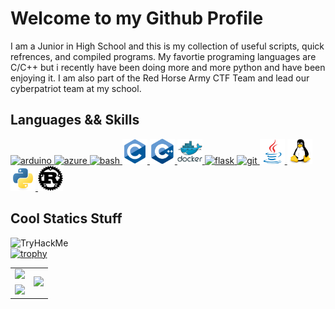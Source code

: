 # Welcome to my Github Profile
I am a Junior in High School and this is my collection of useful scripts, quick refrences, and compiled programs. My favortie programing languages are C/C++ but i recently have been doing more and more python and have been enjoying it. I am also part of the Red Horse Army CTF Team and lead our cyberpatriot team at my school.
## Languages && Skills
<p align="left"> <a href="https://www.arduino.cc/" target="_blank" rel="noreferrer"> <img src="https://cdn.worldvectorlogo.com/logos/arduino-1.svg" alt="arduino" width="40" height="40"/> </a> <a href="https://azure.microsoft.com/en-in/" target="_blank" rel="noreferrer"> <img src="https://www.vectorlogo.zone/logos/microsoft_azure/microsoft_azure-icon.svg" alt="azure" width="40" height="40"/> </a> <a href="https://www.gnu.org/software/bash/" target="_blank" rel="noreferrer"> <img src="https://www.vectorlogo.zone/logos/gnu_bash/gnu_bash-icon.svg" alt="bash" width="40" height="40"/> </a> <a href="https://www.cprogramming.com/" target="_blank" rel="noreferrer"> <img src="https://raw.githubusercontent.com/devicons/devicon/master/icons/c/c-original.svg" alt="c" width="40" height="40"/> </a> <a href="https://www.w3schools.com/cpp/" target="_blank" rel="noreferrer"> <img src="https://raw.githubusercontent.com/devicons/devicon/master/icons/cplusplus/cplusplus-original.svg" alt="cplusplus" width="40" height="40"/> </a> <a href="https://www.docker.com/" target="_blank" rel="noreferrer"> <img src="https://raw.githubusercontent.com/devicons/devicon/master/icons/docker/docker-original-wordmark.svg" alt="docker" width="40" height="40"/> </a> <a href="https://flask.palletsprojects.com/" target="_blank" rel="noreferrer"> <img src="https://www.vectorlogo.zone/logos/pocoo_flask/pocoo_flask-icon.svg" alt="flask" width="40" height="40"/> </a> <a href="https://git-scm.com/" target="_blank" rel="noreferrer"> <img src="https://www.vectorlogo.zone/logos/git-scm/git-scm-icon.svg" alt="git" width="40" height="40"/> </a> <a href="https://www.java.com" target="_blank" rel="noreferrer"> <img src="https://raw.githubusercontent.com/devicons/devicon/master/icons/java/java-original.svg" alt="java" width="40" height="40"/> </a> <a href="https://www.linux.org/" target="_blank" rel="noreferrer"> <img src="https://raw.githubusercontent.com/devicons/devicon/master/icons/linux/linux-original.svg" alt="linux" width="40" height="40"/> </a> <a href="https://www.python.org" target="_blank" rel="noreferrer"> <img src="https://raw.githubusercontent.com/devicons/devicon/master/icons/python/python-original.svg" alt="python" width="40" height="40"/> </a> <a href="https://www.rust-lang.org" target="_blank" rel="noreferrer"> <img src="https://raw.githubusercontent.com/devicons/devicon/master/icons/rust/rust-plain.svg" alt="rust" width="40" height="40"/> </a> </p>

## Cool Statics Stuff
<img src="https://tryhackme-badges.s3.amazonaws.com/glombo.png" alt="TryHackMe"><br>
[![trophy](https://github-profile-trophy.vercel.app/?username=SGlombicki&theme=gruvbox&column=-1&no-frame=true&margin-w=13)](https://github.com/ryo-ma/github-profile-trophy)
<table class="tg" cellspacing="0" cellpadding="0" style="border:none;">
  <tr style="border:none;">
    <td class="tg-0pky" style="border:none;">
      <img src="https://github-readme-streak-stats.herokuapp.com?user=SGlombicki&theme=gruvbox&hide_border=true" />
    </td>
    <td class="tg-0pky" rowspan="2" style="border:none;">
      <img src="https://github-readme-stats.vercel.app/api/top-langs/?username=SGlombicki&theme=gruvbox&hide_border=true&langs_count=8" />
    </td>
  </tr>
  <tr style="border:none;">
    <td class="tg-0pky" style="border:none;">
      <img src="https://github-readme-stats.vercel.app/api?username=SGlombicki&show_icons=true&theme=gruvbox&hide_border=true" />
    </td>
  </tr>
</table>
